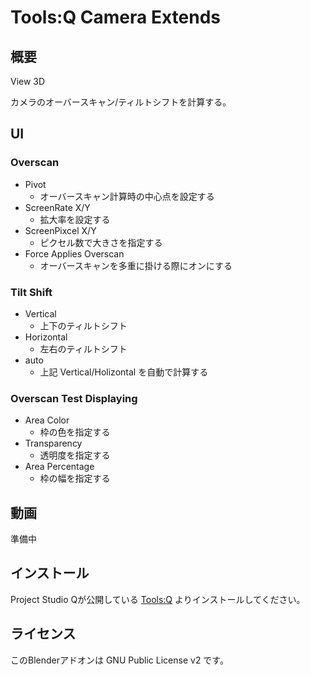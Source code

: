 # Tools:Q Camera Extends

## 概要

View 3D

カメラのオーバースキャン/ティルトシフトを計算する。

## UI

### Overscan

- Pivot
  - オーバースキャン計算時の中心点を設定する
- ScreenRate X/Y
  - 拡大率を設定する
- ScreenPixcel X/Y
  - ピクセル数で大きさを指定する
- Force Applies Overscan
  - オーバースキャンを多重に掛ける際にオンにする

### Tilt Shift

- Vertical
  - 上下のティルトシフト
- Horizontal
  - 左右のティルトシフト
- auto
  - 上記 Vertical/Holizontal を自動で計算する

### Overscan Test Displaying

- Area Color
  - 枠の色を指定する
- Transparency
  - 透明度を指定する
- Area Percentage
  - 枠の幅を指定する

## 動画

準備中

## インストール

Project Studio Qが公開している [Tools:Q](https://github.com/Project-StudioQ/tools_q) よりインストールしてください。

## ライセンス

このBlenderアドオンは GNU Public License v2 です。
